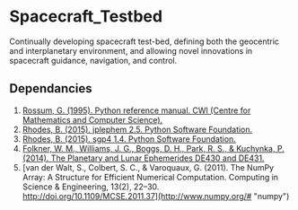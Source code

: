 # Spacecraft_Testbed
Continually developing spacecraft test-bed, defining both the geocentric and interplanetary environment, and allowing novel innovations in spacecraft guidance, navigation, and control.

## Dependancies
1. [Rossum, G. (1995). Python reference manual. CWI (Centre for Mathematics and Computer Science).](https://www.python.org/downloads/ "Python 2.7")
2. [Rhodes, B. (2015). jplephem 2.5. Python Software Foundation.](https://pypi.python.org/pypi/jplephem/2.5 "pypi jplephem 2.5")
3. [Rhodes, B. (2015). sgp4 1.4. Python Software Foundation.](https://pypi.python.org/pypi/sgp4/ "pypi sgp4 1.4")
4. [Folkner, W. M., Williams, J. G., Boggs, D. H., Park, R. S., & Kuchynka, P. (2014). The Planetary and Lunar Ephemerides DE430 and DE431.](http://naif.jpl.nasa.gov/pub/naif/generic_kernels/spk/planets/de430.bsp "de430.bsp")
5. [van der Walt, S., Colbert, S. C., & Varoquaux, G. (2011). The NumPy Array: A Structure for Efficient Numerical Computation. Computing in Science & Engineering, 13(2), 22–30. http://doi.org/10.1109/MCSE.2011.37](http://www.numpy.org/# "numpy")
